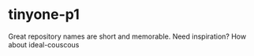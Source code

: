 # tinyone-p1
Great repository names are short and memorable. Need inspiration? How about ideal-couscous
